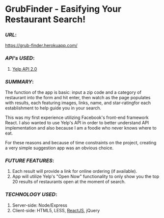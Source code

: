 # GrubFinder - Easifying Your Restaurant Search!

### _URL_:<br>
https://grub-finder.herokuapp.com/

### _API's_ _USED_:<br>
1. [Yelp API 2.0](https://www.yelp.com/developers/documentation/v2/overview)

### _SUMMARY_:<br> 
The function of the app is basic: input a zip code and a category of restaurant into the form and hit enter, then watch as the page populates with results, each featuring images, links, name, and star-ratingfor each establishment to help guide you in your search.<br> 

This was my first experience utilizing Facebook's front-end framework React. I also wanted to use Yelp's API in order to better understand API implementation and also because I am a foodie who never knows where to eat.<br>

For these reasons and because of time constraints on the project, creating a very simple suggestion app was an obvious choice. 

### _FUTURE FEATURES_:<br>
1. Each result will provide a link for online ordering (if available). 
2. App will utilize Yelp's "Open Now" functionality to only show you the top 20 results of restaurants open at the moment of search. 

### _TECHNOLOGY USED_:<br>
1. Server-side: Node/Express<br> 
2. Client-side: HTML5, LESS, [ReactJS](https://facebook.github.io/react/), jQuery 
